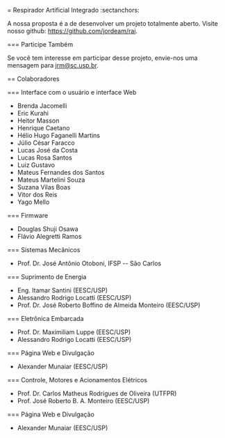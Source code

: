 = Respirador Artificial Integrado
:sectanchors:

A nossa proposta é a de desenvolver um projeto totalmente aberto. Visite nosso github: https://github.com/jordeam/rai.

=== Participe Também

Se você tem interesse em participar desse projeto, envie-nos uma mensagem para jrm@sc.usp.br.



== Colaboradores

=== Interface com o usuário e interface Web

* Brenda Jacomelli
* Eric Kurahi
* Heitor Masson
* Henrique Caetano
* Hélio Hugo Faganelli Martins
* Júlio César Faracco
* Lucas José da Costa
* Lucas Rosa Santos
* Luiz Gustavo
* Mateus Fernandes dos Santos
* Mateus Martelini Souza
* Suzana Vilas Boas
* Vitor dos Reis
* Yago Mello

=== Firmware

* Douglas Shuji Osawa
* Flávio Alegretti Ramos

=== Sistemas Mecânicos

* Prof. Dr. José Antônio Otoboni, IFSP -- São Carlos

=== Suprimento de Energia

* Eng. Itamar Santini (EESC/USP)
* Alessandro Rodrigo Locatti (EESC/USP)
* Prof. Dr. José Roberto Boffino de Almeida Monteiro (EESC/USP)

=== Eletrônica Embarcada

* Prof. Dr. Maximiliam Luppe (EESC/USP)
* Alessandro Rodrigo Locatti (EESC/USP)

=== Página Web e Divulgação

* Alexander Munaiar (EESC/USP)

=== Controle, Motores e Acionamentos Elétricos

* Prof. Dr. Carlos Matheus Rodrigues de Oliveira (UTFPR)
* Prof. José Roberto B. A. Monteiro (EESC/USP)

=== Página Web e Divulgação

* Alexander Munaiar (EESC/USP)
